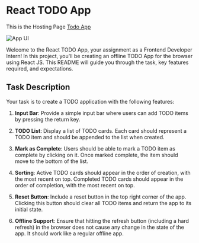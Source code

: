 # React TODO App

This is the Hosting Page [Todo App](https://sayanghoshofficial.github.io/ToDo-App)

![App UI](https://github.com/sayanghoshofficial/ToDo-App/assets/99132893/929c1632-a85c-4fa5-983f-36935131ea23)



Welcome to the React TODO App, your assignment as a Frontend Developer Intern! In this project, you'll be creating an offline TODO App for the browser using React JS. This README will guide you through the task, key features required, and expectations.

## Task Description

Your task is to create a TODO application with the following features:

1. **Input Bar**: Provide a simple input bar where users can add TODO items by pressing the return key.

2. **TODO List**: Display a list of TODO cards. Each card should represent a TODO item and should be appended to the list when created.

3. **Mark as Complete**: Users should be able to mark a TODO item as complete by clicking on it. Once marked complete, the item should move to the bottom of the list.

4. **Sorting**: Active TODO cards should appear in the order of creation, with the most recent on top. Completed TODO cards should appear in the order of completion, with the most recent on top.

5. **Reset Button**: Include a reset button in the top right corner of the app. Clicking this button should clear all TODO items and return the app to its initial state.

6. **Offline Support**: Ensure that hitting the refresh button (including a hard refresh) in the browser does not cause any change in the state of the app. It should work like a regular offline app.


